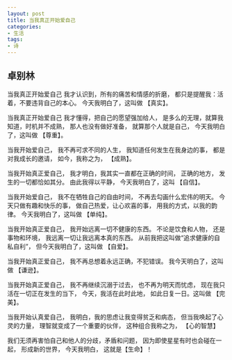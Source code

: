 ```yaml
---
layout: post
title: 当我真正开始爱自己
categories:
- 生活
tags:
- 诗
---
```


## 卓别林

当我真正开始爱自己
我才认识到，所有的痛苦和情感的折磨，
都只是提醒我：活着，不要违背自己的本心。
今天我明白了，这叫做
【真实】。

当我真正开始爱自己
我才懂得，把自己的愿望强加给人，
是多么的无理，就算我知道，时机并不成熟，
那人也没有做好准备，
就算那个人就是自己，
今天我明白了，这叫做
【尊重】。

当我开始爱自己，
我不再可求不同的人生，
我知道任何发生在我身边的事，
都是对我成长的邀请，
如今，我称之为，
【成熟】。

当我开始真正爱自己，
我才明白，我其实一直都在正确的时间，
正确的地方， 发生的一切都恰如其分。 
由此我得以平静，
今天我明白了，这叫
【自信】。

当我开始爱自己，
我不在牺牲自己的自由时间，
不再去勾画什么宏伟的明天。
今天只做有趣和快乐的事，
做自己热爱，让心欢喜的事，
用我的方式，以我的韵律。
今天我明白了，这叫做
【单纯】。

当我开始真正爱自己，
我开始远离一切不健康的东西。
不论是饮食和人物， 还是事物和环境，
我远离一切让我远离本真的东西。
从前我把这叫做“追求健康的自私自利”，
但今天我明白了，这叫做
【自爱】。

当我开始真正爱自己，
我不再总想着永远正确，不犯错误。
我今天明白了，这叫做
【谦逊】。

当我开始真正爱自己，
我不再继续沉溺于过去，
也不再为明天而忧虑，
现在我只活在一切正在发生的当下，
今天，我活在此时此地，
如此日复一日。这叫做
【完美】。

当我开始认真爱自己，
我明白，我的思虑让我变得贫乏和病态，
但当我唤起了心灵的力量，
理智就变成了一个重要的伙伴，
这种组合我称之为，
【心的智慧】

我们无须再害怕自己和他人的分歧，矛盾和问题，
因为即使星星有时也会碰在一起，
形成新的世界，
今天我明白， 这就是【生命】！

